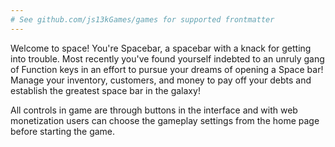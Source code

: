 ```yaml
---
# See github.com/js13kGames/games for supported frontmatter
---
```

Welcome to space! You're Spacebar, a spacebar with a knack for getting into trouble. Most recently you've found yourself indebted to an unruly gang of Function keys in an effort to pursue your dreams of opening a Space bar!
Manage your inventory, customers, and money to pay off your debts and establish the greatest space bar in the galaxy!

All controls in game are through buttons in the interface and with web monetization users can choose the gameplay settings from the home page before starting the game.